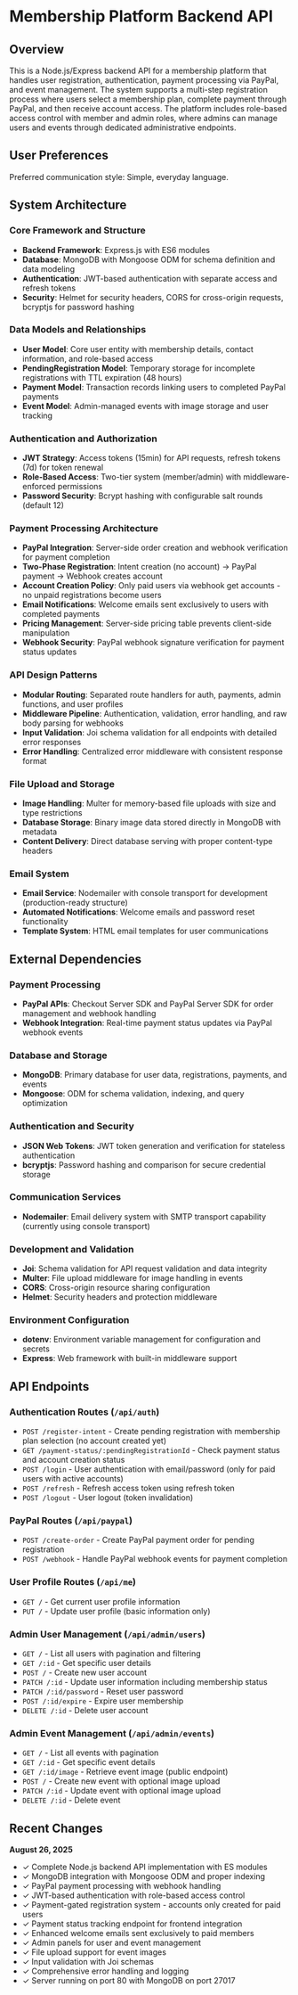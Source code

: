 # Membership Platform Backend API

## Overview

This is a Node.js/Express backend API for a membership platform that handles user registration, authentication, payment processing via PayPal, and event management. The system supports a multi-step registration process where users select a membership plan, complete payment through PayPal, and then receive account access. The platform includes role-based access control with member and admin roles, where admins can manage users and events through dedicated administrative endpoints.

## User Preferences

Preferred communication style: Simple, everyday language.

## System Architecture

### Core Framework and Structure
- **Backend Framework**: Express.js with ES6 modules
- **Database**: MongoDB with Mongoose ODM for schema definition and data modeling
- **Authentication**: JWT-based authentication with separate access and refresh tokens
- **Security**: Helmet for security headers, CORS for cross-origin requests, bcryptjs for password hashing

### Data Models and Relationships
- **User Model**: Core user entity with membership details, contact information, and role-based access
- **PendingRegistration Model**: Temporary storage for incomplete registrations with TTL expiration (48 hours)
- **Payment Model**: Transaction records linking users to completed PayPal payments
- **Event Model**: Admin-managed events with image storage and user tracking

### Authentication and Authorization
- **JWT Strategy**: Access tokens (15min) for API requests, refresh tokens (7d) for token renewal
- **Role-Based Access**: Two-tier system (member/admin) with middleware-enforced permissions
- **Password Security**: Bcrypt hashing with configurable salt rounds (default 12)

### Payment Processing Architecture
- **PayPal Integration**: Server-side order creation and webhook verification for payment completion
- **Two-Phase Registration**: Intent creation (no account) → PayPal payment → Webhook creates account
- **Account Creation Policy**: Only paid users via webhook get accounts - no unpaid registrations become users
- **Email Notifications**: Welcome emails sent exclusively to users with completed payments
- **Pricing Management**: Server-side pricing table prevents client-side manipulation
- **Webhook Security**: PayPal webhook signature verification for payment status updates

### API Design Patterns
- **Modular Routing**: Separated route handlers for auth, payments, admin functions, and user profiles
- **Middleware Pipeline**: Authentication, validation, error handling, and raw body parsing for webhooks
- **Input Validation**: Joi schema validation for all endpoints with detailed error responses
- **Error Handling**: Centralized error middleware with consistent response format

### File Upload and Storage
- **Image Handling**: Multer for memory-based file uploads with size and type restrictions
- **Database Storage**: Binary image data stored directly in MongoDB with metadata
- **Content Delivery**: Direct database serving with proper content-type headers

### Email System
- **Email Service**: Nodemailer with console transport for development (production-ready structure)
- **Automated Notifications**: Welcome emails and password reset functionality
- **Template System**: HTML email templates for user communications

## External Dependencies

### Payment Processing
- **PayPal APIs**: Checkout Server SDK and PayPal Server SDK for order management and webhook handling
- **Webhook Integration**: Real-time payment status updates via PayPal webhook events

### Database and Storage
- **MongoDB**: Primary database for user data, registrations, payments, and events
- **Mongoose**: ODM for schema validation, indexing, and query optimization

### Authentication and Security
- **JSON Web Tokens**: JWT token generation and verification for stateless authentication
- **bcryptjs**: Password hashing and comparison for secure credential storage

### Communication Services
- **Nodemailer**: Email delivery system with SMTP transport capability (currently using console transport)

### Development and Validation
- **Joi**: Schema validation for API request validation and data integrity
- **Multer**: File upload middleware for image handling in events
- **CORS**: Cross-origin resource sharing configuration
- **Helmet**: Security headers and protection middleware

### Environment Configuration
- **dotenv**: Environment variable management for configuration and secrets
- **Express**: Web framework with built-in middleware support

## API Endpoints

### Authentication Routes (`/api/auth`)
- `POST /register-intent` - Create pending registration with membership plan selection (no account created yet)
- `GET /payment-status/:pendingRegistrationId` - Check payment status and account creation status
- `POST /login` - User authentication with email/password (only for paid users with active accounts)
- `POST /refresh` - Refresh access token using refresh token
- `POST /logout` - User logout (token invalidation)

### PayPal Routes (`/api/paypal`)
- `POST /create-order` - Create PayPal payment order for pending registration
- `POST /webhook` - Handle PayPal webhook events for payment completion

### User Profile Routes (`/api/me`)
- `GET /` - Get current user profile information
- `PUT /` - Update user profile (basic information only)

### Admin User Management (`/api/admin/users`)
- `GET /` - List all users with pagination and filtering
- `GET /:id` - Get specific user details
- `POST /` - Create new user account
- `PATCH /:id` - Update user information including membership status
- `PATCH /:id/password` - Reset user password
- `POST /:id/expire` - Expire user membership
- `DELETE /:id` - Delete user account

### Admin Event Management (`/api/admin/events`)
- `GET /` - List all events with pagination
- `GET /:id` - Get specific event details
- `GET /:id/image` - Retrieve event image (public endpoint)
- `POST /` - Create new event with optional image upload
- `PATCH /:id` - Update event with optional image upload
- `DELETE /:id` - Delete event

## Recent Changes

**August 26, 2025**
- ✓ Complete Node.js backend API implementation with ES modules
- ✓ MongoDB integration with Mongoose ODM and proper indexing
- ✓ PayPal payment processing with webhook handling
- ✓ JWT-based authentication with role-based access control
- ✓ Payment-gated registration system - accounts only created for paid users
- ✓ Payment status tracking endpoint for frontend integration
- ✓ Enhanced welcome emails sent exclusively to paid members
- ✓ Admin panels for user and event management
- ✓ File upload support for event images
- ✓ Input validation with Joi schemas
- ✓ Comprehensive error handling and logging
- ✓ Server running on port 80 with MongoDB on port 27017